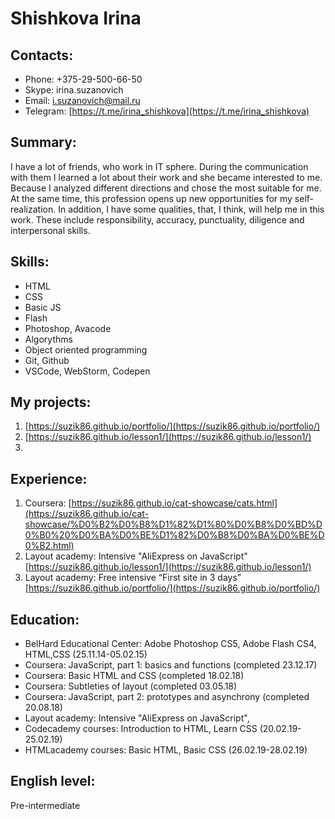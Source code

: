 # Shishkova Irina
## Contacts: 
* Phone: +375-29-500-66-50
* Skype: irina.suzanovich
* Email: i.suzanovich@mail.ru 
* Telegram: [https://t.me/irina_shishkova](https://t.me/irina_shishkova)
## Summary:
I have a lot of friends, who work in IT sphere. During the communication 
with them I learned a lot about their work and she became interested to me.
Because I analyzed different directions and chose the most suitable for me.
At the same time, this profession opens up new opportunities for my
self-realization. In addition, I have some qualities, that, I think,
 will help me in this work. These include responsibility, accuracy, 
 punctuality, diligence and interpersonal skills.
## Skills:
* HTML
* CSS
* Basic JS
* Flash
* Photoshop, Avacode
* Algorythms
* Object oriented programming
* Git, Github 
* VSCode, WebStorm, Codepen
## My projects:
1. [https://suzik86.github.io/portfolio/](https://suzik86.github.io/portfolio/)
1. [https://suzik86.github.io/lesson1/](https://suzik86.github.io/lesson1/)
1. 
## Experience:
1. Coursera: [https://suzik86.github.io/cat-showcase/cats.html](https://suzik86.github.io/cat-showcase/%D0%B2%D0%B8%D1%82%D1%80%D0%B8%D0%BD%D0%B0%20%D0%BA%D0%BE%D1%82%D0%B8%D0%BA%D0%BE%D0%B2.html)
1. Layout academy: Intensive "AliExpress on JavaScript" [https://suzik86.github.io/lesson1/](https://suzik86.github.io/lesson1/)
1. Layout academy: Free intensive “First site in 3 days” [https://suzik86.github.io/portfolio/](https://suzik86.github.io/portfolio/)
## Education:
* BelHard Educational Center: Adobe Photoshop CS5, Adobe Flash CS4, 
HTML,CSS (25.11.14-05.02.15)
* Coursera: JavaScript, part 1: basics and functions (completed 23.12.17)
* Coursera: Basic HTML and CSS (completed 18.02.18)
* Coursera: Subtleties of layout (completed 03.05.18)
* Coursera: JavaScript, part 2: prototypes and asynchrony (completed 20.08.18)
* Layout academy: Intensive "AliExpress on JavaScript",
* Codecademy courses: Introduction to HTML, Learn CSS (20.02.19-25.02.19)
* HTMLacademy courses: Basic HTML, Basic CSS (26.02.19-28.02.19)
## English level: 
Pre-intermediate
